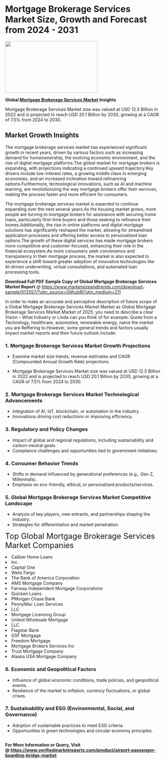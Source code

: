 <H1>Mortgage Brokerage Services Market Size, Growth and Forecast from 2024 - 2031</H1><img class="aligncenter size-medium wp-image-584254" src="https://thirdeyenews.in/wp-content/uploads/2024/09/Global-Market-Research-300x168.jpeg" alt="" width="300" height="168" /><p><strong>Global&nbsp;<a href="https://www.marketsizeandtrends.com/download-sample/513357/?utm_source=Github8j?utm_medium=211">Mortgage Brokerage Services Market</a> Insights</strong></p><p>Mortgage Brokerage Services Market size was valued at USD 12.5 Billion in 2022 and is projected to reach USD 20.1 Billion by 2030, growing at a CAGR of 7.5% from 2024 to 2030.</p><p><h2>Market Growth Insights</h2> <p>The mortgage brokerage services market has experienced significant growth in recent years, driven by various factors such as increasing demand for homeownership, the evolving economic environment, and the rise of digital mortgage platforms.The global market for mortgage brokers is expanding, with projections indicating a continued upward trajectory.Key drivers include low-interest rates, a growing middle class in emerging economies, and an increased inclination toward refinancing options.Furthermore, technological innovations, such as AI and machine learning, are revolutionizing the way mortgage brokers offer their services, making the process faster and more efficient for consumers.</p> <p>The mortgage brokerage services market is expected to continue expanding over the next several years.As the housing market grows, more people are turning to mortgage brokers for assistance with securing home loans, particularly first-time buyers and those seeking to refinance their homes.Additionally, the rise in online platforms and digital mortgage solutions has significantly reshaped the market, allowing for streamlined application processes and offering better access to personalized loan options.The growth of these digital services has made mortgage brokers more competitive and customer-focused, enhancing their role in the financial ecosystem.As more consumers seek convenience and transparency in their mortgage process, the market is also expected to experience a shift toward greater adoption of innovative technologies like AI-driven underwriting, virtual consultations, and automated loan processing tools.</p> <p><span class=""><strong>Download Full PDF Sample Copy of Global Mortgage Brokerage Services Market Report</strong> @ <a href="https://www.marketsizeandtrends.com/download-sample/513357/?utm_source=Github8j?utm_medium=211" target="_blank">https://www.marketsizeandtrends.com/download-sample/513357/?utm_source=Github8j?utm_medium=211</a></span></p><p>In order to make an accurate and perceptive description of future scope of a Global&nbsp;Mortgage Brokerage Services Market Market as Global&nbsp;Mortgage Brokerage Services Market Market of 2025, you need to describe a clear Vision &ndash; What Industry or Linda can you think of for example: Quote from a Technology, healthcare, automotive, renewable energy, name the market you are Reffering to.However, some general trends and factors usually impact market reports and their future outlook include:</p><h3>1.&nbsp;<strong>Mortgage Brokerage Services Market Growth Projections</strong></h3><ul><li>Examine market size trends, revenue estimates and CAGR (Compounded Annual Growth Rate) projections.</li><li><p>Mortgage Brokerage Services Market size was valued at USD 12.5 Billion in 2022 and is projected to reach USD 20.1 Billion by 2030, growing at a CAGR of 7.5% from 2024 to 2030.</p></li></ul><h3>2.&nbsp;<strong>Mortgage Brokerage Services Market Technological Advancements</strong></h3><ul><li>Integration of AI, IoT, blockchain, or automation in the industry.</li><li>Innovations driving cost reductions or improving efficiency.</li></ul><h3>3.&nbsp;<strong>Regulatory and Policy Changes</strong></h3><ul><li>Impact of global and regional regulations, including sustainability and carbon-neutral goals.</li><li>Compliance challenges and opportunities tied to government initiatives.</li></ul><h3>4.&nbsp;<strong>Consumer Behavior Trends</strong></h3><ul><li>Shifts in demand influenced by generational preferences (e.g., Gen Z, Millennials).</li><li>Emphasis on eco-friendly, ethical, or personalized products/services.</li></ul><h3>5.&nbsp;<strong>Global Mortgage Brokerage Services Market Competitive Landscape</strong></h3><ul><li>Analysis of key players, new entrants, and partnerships shaping the industry.</li><li>Strategies for differentiation and market penetration.</li></ul><p data-pm-slice="1 1 []"><span style="color: inherit; font-family: inherit; font-size: 25px;">Top Global Mortgage Brokerage Services Market Companies</span></p><div class="" data-test-id=""><p><li>Caliber Home Loans</li><li> lnc.</li><li> Capital One</li><li> Wells Fargo</li><li> The Bank of America Corporation</li><li> AMS Mortgage Company</li><li> Fairway Independent Mortgage Corporationv</li><li> Quicken Loans</li><li> PMorgan Chase Bank</li><li> PennyMac Loan Services</li><li> LLC</li><li> Mortgage Licensing Group</li><li> United Wholesale Mortgage</li><li> LLC</li><li> Flagstar Bank</li><li> GSF Mortgage</li><li> Freedom Mortgage</li><li> Mortgage Brokers Services Inc</li><li> Trust Mortgage Company</li><li> Alaska USA Mortgage Company</li></p></div><h3>6.&nbsp;<strong>Economic and Geopolitical Factors</strong></h3><ul><li>Influence of global economic conditions, trade policies, and geopolitical events.</li><li>Resilience of the market to inflation, currency fluctuations, or global crises.</li></ul><h3>7.&nbsp;<strong>Sustainability and ESG (Environmental, Social, and Governance)</strong></h3><ul><li>Adoption of sustainable practices to meet ESG criteria.</li><li>Opportunities in green technologies and circular economy principles.</li></ul><h2><strong style="font-size: 14px;">For More Information or Query, Visit @&nbsp;</strong><a style="background-color: #ffffff; font-size: 14px;" href="https://www.marketsizeandtrends.com/report/mortgage-brokerage-services-market/" target="_blank">https://www.verifiedmarketreports.com/product/airport-passenger-boarding-bridge-market</a></h2>